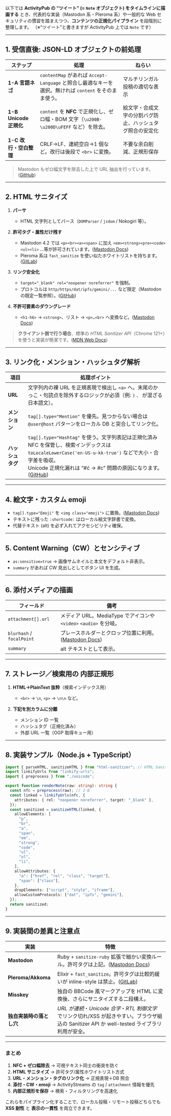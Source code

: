 以下では **ActivityPub の “ツイート” (= `Note` オブジェクト)
をタイムラインに描画する** とき、代表的な実装（Mastodon 系・Pleroma
系）や一般的な Web
セキュリティの慣習を踏まえつつ、**コンテンツの正規化パイプライン**
を段階別に整理します。 （※“ツイート”と書きますが ActivityPub 上では `Note`
です）

---

## 1. 受信直後: JSON-LD オブジェクトの前処理

| ステップ               | 処理                                                                                                  | ねらい                                                   |
| ---------------------- | ----------------------------------------------------------------------------------------------------- | -------------------------------------------------------- |
| **1-A 言語ネゴ**       | `contentMap` があれば `Accept-Language` と照合し最適なキーを選択。無ければ `content` をそのまま使う。 | マルチリンガル投稿の適切な表示                           |
| **1-B Unicode 正規化** | `content` を **NFC** で正規化し、ゼロ幅・BOM 文字（`\u200B-\u200D\uFEFF` など）を除去。               | 絵文字・合成文字の分割バグ防止、ハッシュタグ照合の安定化 |
| **1-C 改行・空白整理** | CRLF→LF、連続空白→1 個など。改行は後段で `<br>` に変換。                                              | 不要な余白削減、正規形保存                               |

> Mastodon もゼロ幅文字を除去した上で URL 抽出を行っています。([GitHub][1])

---

## 2. HTML サニタイズ

1. **パーサ**

   - HTML 文字列としてパース（`DOMParser` / `jsdom` / Nokogiri 等）。
2. **許可タグ・属性だけ残す**

   - Mastodon 4.2 では `<p><br><a><span>` に加え
     `<em><strong><pre><code><ul><li>`
     …等が許可されています。([Mastodon Docs][2])
   - Pleroma 系は `fast_sanitize`
     を使い似たホワイトリストを持ちます。([GitLab][3])
3. **リンク安全化**

   - `target="_blank" rel="noopener noreferrer"` を強制。
   - プロトコルは `http/https/dat/ipfs/gemini/...` など限定（Mastodon
     の既定一覧参照）。([GitHub][1])
4. **不許可要素のダウングレード**

   - `<h1-h6>` → `<strong>`、リスト → `<p>…<br>`
     へ変換など。([Mastodon Docs][2])

> **クライアント側で行う場合**、標準の _HTML Sanitizer API_（Chrome
> 121+）を使うと実装が簡潔です。([MDN Web Docs][4])

---

## 3. リンク化・メンション・ハッシュタグ解析

| 項目             | 処理ポイント                                                                                                                                                                                                                   |
| ---------------- | ------------------------------------------------------------------------------------------------------------------------------------------------------------------------------------------------------------------------------ |
| **URL**          | 文字列内の裸 URL を正規表現で検出し `<a>` へ。末尾のかっこ・句読点を除外するロジックが必須（例: `)` `、` が混ざる日本語文）。                                                                                                  |
| **メンション**   | `tag[].type="Mention"` を優先。見つからない場合は `@user@host` パターンをローカル DB と突合してリンク化。                                                                                                                      |
| **ハッシュタグ** | `tag[].type="Hashtag"` を使う。文字列表記は正規化済み NFC を保管し、検索インデックスは `toLocaleLowerCase('en-US-u-kk-true')` などで大小・合字差を吸収。<br>Unicode 正規化漏れは “#ć → #c” 問題の原因になります。([GitHub][5]) |

---

## 4. 絵文字・カスタム emoji

- `tag[].type="Emoji"` を `<img class="emoji">` に置換。([Mastodon Docs][2])
- テキストに残った `:shortcode:` はローカル絵文字辞書で変換。
- 代替テキスト (alt) を必ず入れてアクセシビリティ確保。

---

## 5. Content Warning（CW）とセンシティブ

- `as:sensitive=true` → 画像サムネイルと本文をデフォルト非表示。
- `summary` があれば CW 見出しとしてボタン UI を生成。

---

## 6. 添付メディアの描画

| フィールド                | 備考                                                              |
| ------------------------- | ----------------------------------------------------------------- |
| `attachment[].url`        | メディア URL。MediaType でアイコンや `<video>` `<audio>` を分岐。 |
| `blurhash` / `focalPoint` | プレースホルダーとクロップ位置に利用。([Mastodon Docs][2])        |
| `summary`                 | alt テキストとして表示。                                          |

---

## 7. ストレージ／検索用の **内部正規形**

1. **HTML→PlainText 抜粋**（検索インデックス用）

   - `<br>` → `\n`, `<p>` → `\n\n` など。
2. **下記を別カラムに分離**

   - メンション ID 一覧
   - ハッシュタグ（正規化済み）
   - 外部 URL 一覧（OGP 取得キュー用）

---

## 8. 実装サンプル（Node.js + TypeScript）

```ts
import { parseHTML, sanitizeHTML } from "html-sanitizer"; // HTML Sanitizer API polyfill
import linkifyUrls from "linkify-urls";
import { preprocess } from "./unicode";

export function renderNote(raw: string): string {
  const nfc = preprocess(raw); // 1-B
  const linked = linkifyUrls(nfc, {
    attributes: { rel: "noopener noreferrer", target: "_blank" },
  });
  const sanitized = sanitizeHTML(linked, {
    allowElements: [
      "p",
      "br",
      "a",
      "span",
      "em",
      "strong",
      "code",
      "ul",
      "ol",
      "li",
    ],
    allowAttributes: {
      "a": ["href", "rel", "class", "target"],
      "span": ["class"],
    },
    dropElements: ["script", "style", "iframe"],
    allowCustomProtocols: ["dat", "ipfs", "gemini"],
  });
  return sanitized;
}
```

---

## 9. 実装間の差異と注意点

| 実装                     | 特徴                                                                                                                                           |
| ------------------------ | ---------------------------------------------------------------------------------------------------------------------------------------------- |
| **Mastodon**             | Ruby + `sanitize-ruby` 拡張で細かい変換ルール。許可タグは上記。([Mastodon Docs][2])                                                            |
| **Pleroma/Akkoma**       | Elixir + `fast_sanitize`。許可タグは比較的緩いが inline-style は禁止。([GitLab][3])                                                            |
| **Misskey**              | 独自の BBCode 風マークアップを HTML に変換後、さらにサニタイズする二段構え。                                                                   |
| **独自実装時の落とし穴** | _URL が連続_・_Unicode 合字_・_RTL 制御文字_ でリンク切れ/XSS が起きやすい。ブラウザ組込の Sanitizer API か well-tested ライブラリ利用が安全。 |

---

### まとめ

1. **NFC + ゼロ幅除去** → 可視テキスト同士の衝突を防ぐ
2. **HTML サニタイズ** → 許可タグ/属性ホワイトリスト方式
3. **URL・メンション・タグのリンク化** → 正規表現＋DB 照合
4. **添付・CW・emoji** → ActivityStreams の `tag` / `attachment` 情報を優先
5. **内部正規形を保存** → 検索・フィルタリングを高速化

これらをパイプライン化することで、ローカル投稿・リモート投稿どちらでも **XSS
耐性** と **表示の一貫性** を両立できます。

[1]: https://raw.githubusercontent.com/mastodon/mastodon/main/lib/sanitize_ext/sanitize_config.rb "raw.githubusercontent.com"
[2]: https://docs.joinmastodon.org/spec/activitypub/ "ActivityPub - Mastodon documentation"
[3]: https://git.pleroma.social/pleroma/elixir-libraries/fast_sanitize?utm_source=chatgpt.com "master · Pleroma / Elixir libraries / fast_sanitize · GitLab"
[4]: https://developer.mozilla.org/en-US/docs/Web/API/HTML_Sanitizer_API?utm_source=chatgpt.com "HTML Sanitizer API - MDN Web Docs"
[5]: https://github.com/mastodon/mastodon/issues/25451?utm_source=chatgpt.com "Some unicode hashtags federate badly · Issue #25451 - GitHub"
